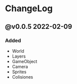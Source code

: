 # ChangeLog

## @v0.0.5 2022-02-09

### Added
- World
- Layers
- GameObject
- Camera
- Sprites
- Colisiones

